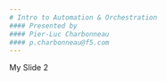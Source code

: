```yaml
---
# Intro to Automation & Orchestration
#### Presented by
#### Pier-Luc Charbonneau
#### p.charbonneau@f5.com
---
```

My Slide 2
